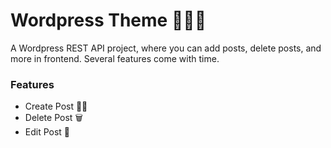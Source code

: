 # Wordpress Theme 👨🏻‍💻

A Wordpress REST API project, where you can add posts, delete posts, and more in frontend. Several features come with time.

### Features

- Create Post ✍🏼
- Delete Post 🗑
- Edit Post 🔖
